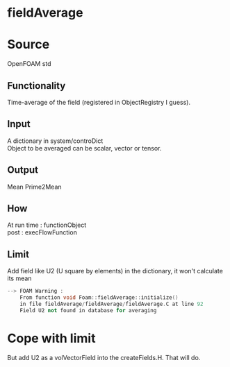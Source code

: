 # fieldAverage

# Source
OpenFOAM std

## Functionality
Time-average of the field (registered in ObjectRegistry I guess).

## Input
A dictionary in system/controDict    
Object to be averaged can be scalar, vector or tensor.

## Output
Mean Prime2Mean 

## How
At run time : functionObject   
post        : execFlowFunction

## Limit
Add field like U2 (U square by elements) in the dictionary, it won't calculate its mean
```cpp
--> FOAM Warning :
    From function void Foam::fieldAverage::initialize()
    in file fieldAverage/fieldAverage/fieldAverage.C at line 92
    Field U2 not found in database for averaging
```

# Cope with limit
But add U2 as a volVectorField into the createFields.H. That will do.
